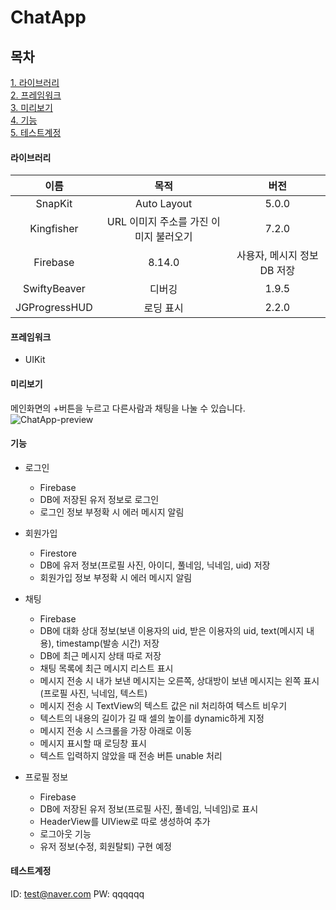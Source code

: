 # ChatApp
## 목차

[1. 라이브러리](#라이브러리)   
[2. 프레임워크](#프레임워크)   
[3. 미리보기](#미리보기)   
[4. 기능](#기능)   
[5. 테스트계정](#테스트계정)   

#### 라이브러리   
|이름|목적|버전|
|:------:|:---:|:---:|
|SnapKit|Auto Layout|5.0.0|
|Kingfisher|URL 이미지 주소를 가진 이미지 불러오기|7.2.0|
|Firebase|8.14.0|사용자, 메시지 정보 DB 저장|
|SwiftyBeaver|디버깅|1.9.5|
|JGProgressHUD|로딩 표시|2.2.0|
   
#### 프레임워크
- UIKit
   
#### 미리보기
메인화면의 +버튼을 누르고 다른사람과 채팅을 나눌 수 있습니다.   
![ChatApp-preview](https://user-images.githubusercontent.com/76255765/165462756-794724e8-9b49-42ba-9acd-a2d2d13b69f1.gif)
   
#### 기능
   
* 로그인
  * Firebase
  * DB에 저장된 유저 정보로 로그인
  * 로그인 정보 부정확 시 에러 메시지 알림

* 회원가입
  * Firestore
  * DB에 유저 정보(프로필 사진, 아이디, 풀네임, 닉네임, uid) 저장
  * 회원가입 정보 부정확 시 에러 메시지 알림

* 채팅
  * Firebase
  * DB에 대화 상대 정보(보낸 이용자의 uid, 받은 이용자의 uid, text(메시지 내용), timestamp(발송 시간) 저장
  * DB에 최근 메시지 상태 따로 저장
  * 채팅 목록에 최근 메시지 리스트 표시
  * 메시지 전송 시 내가 보낸 메시지는 오른쪽, 상대방이 보낸 메시지는 왼쪽 표시(프로필 사진, 닉네임, 텍스트)
  * 메시지 전송 시 TextView의 텍스트 값은 nil 처리하여 텍스트 비우기
  * 텍스트의 내용의 길이가 길 때 셀의 높이를 dynamic하게 지정
  * 메시지 전송 시 스크롤을 가장 아래로 이동
  * 메시지 표시할 때 로딩창 표시
  * 텍스트 입력하지 않았을 때 전송 버튼 unable 처리

* 프로필 정보
  * Firebase
  * DB에 저장된 유저 정보(프로필 사진, 풀네임, 닉네임)로 표시
  * HeaderView를 UIView로 따로 생성하여 추가
  * 로그아웃 기능
  * 유저 정보(수정, 회원탈퇴) 구현 예정
   
#### 테스트계정

ID: test@naver.com
PW: qqqqqq
